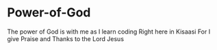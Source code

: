 # Power-of-God
The power of God is with me as I learn coding
Right here in Kisaasi
For I give Praise and Thanks to the Lord Jesus
